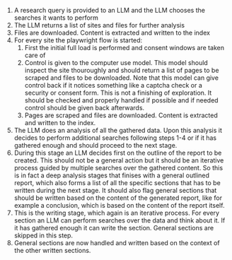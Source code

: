 1. A research query is provided to an LLM and the LLM chooses the searches it wants to perform
2. The LLM returns a list of sites and files for further analysis
3. Files are downloaded. Content is extracted and written to the index
4. For every site the playwright flow is started:
   1.  First the initial full load is performed and consent windows are taken care of
   2.  Control is given to the computer use model. This model should inspect the site thouroughly and should return a list of pages to be scraped and files to be downloaded. Note that this model can give control back if it notices something like a captcha check or a security or consent form. This is not a finishing of exploration. It should be checked and properly handled if possible and if needed control should be given back afterwards.
   3.  Pages are scraped and files are downloaded. Content is extracted and written to the index.
5.  The LLM does an analysis of all the gathered data. Upon this analysis it decides to perform additional searches following steps 1-4 or if it has gathered enough and should proceed to the next stage.
6.  During this stage an LLM decides first on the outline of the report to be created. This should not be a general action but it should be an iterative process guided by multiple searches over the gathered content. So this is in fact a deep analysis stages that finises with a general outlined report, which also forms a list of all the specific sections that has to be written during the next stage. It should also flag general sections that should be written based on the content of the generated report, like for example a conclusion, which is based on the content of the report itself.
7.  This is the writing stage, which again is an iterative process. For every section an LLM can perform searches over the data and think about it. If it has gathered enough it can write the section. General sections are skipped in this step.
8.  General sections are now handled and written based on the context of the other written sections.